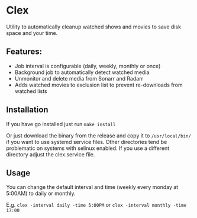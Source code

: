 # Clex

Utility to automatically cleanup watched shows and movies to save disk space and your time.

## Features:

-   Job interval is configurable (daily, weekly, monthly or once)
-   Background job to automatically detect watched media
-   Unmonitor and delete media from Sonarr and Radarr
-   Adds watched movies to exclusion list to prevent re-downloads from watched lists

## Installation

If you have go installed just run `make install`

Or just download the binary from the release and copy it to `/usr/local/bin/` if you want to use systemd service files. Other directories tend be problematic on systems with selinux enabled. If you use a different directory adjust the clex.service file.

## Usage

You can change the default interval and time (weekly every monday at 5:00AM) to daily or monthly.

E.g. `clex -interval daily -time 5:00PM` or `clex -interval monthly -time 17:00`
